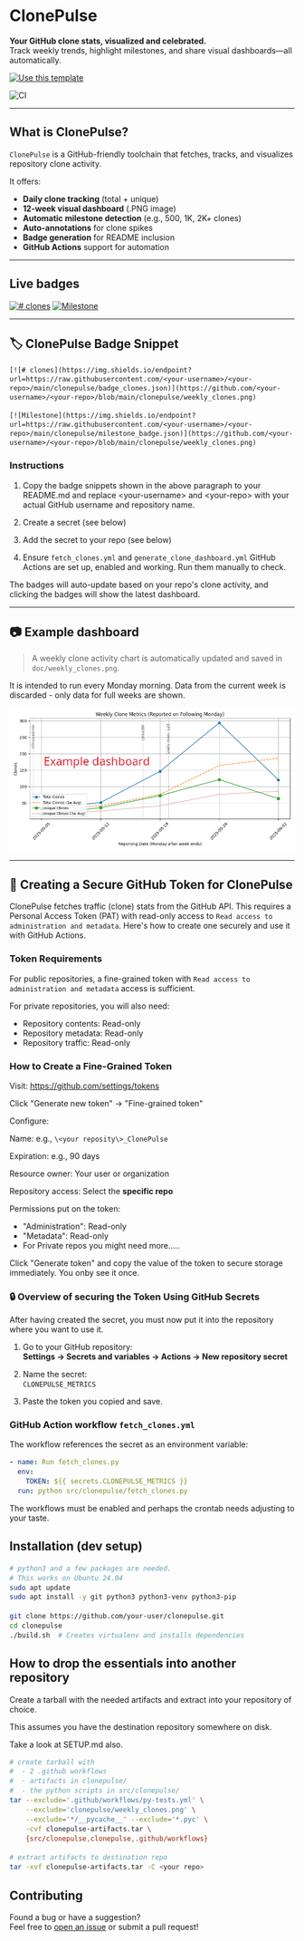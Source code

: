# ClonePulse

**Your GitHub clone stats, visualized and celebrated.**  
Track weekly trends, highlight milestones, and share visual dashboards—all automatically.

[![Use this template](https://img.shields.io/badge/-Use%20this%20template-2ea44f?style=for-the-badge&logo=github)](https://github.com/per2jensen/clonepulse/generate)

![CI](https://github.com/per2jensen/clonepulse/actions/workflows/py-tests.yml/badge.svg)

---

## What is ClonePulse?

`ClonePulse` is a GitHub-friendly toolchain that fetches, tracks, and visualizes repository clone activity.

It offers:

- **Daily clone tracking** (total + unique)
- **12-week visual dashboard** (.PNG image)
- **Automatic milestone detection** (e.g., 500, 1K, 2K+ clones)
- **Auto-annotations** for clone spikes
- **Badge generation** for README inclusion
- **GitHub Actions** support for automation

---

## Live badges

[![# clones](https://img.shields.io/endpoint?url=https://raw.githubusercontent.com/per2jensen/clonepulse/main/clonepulse/badge_clones.json)](https://github.com/per2jensen/clonepulse/blob/main/clonepulse/weekly_clones.png)
[![Milestone](https://img.shields.io/endpoint?url=https://raw.githubusercontent.com/per2jensen/clonepulse/main/clonepulse/milestone_badge.json)](https://github.com/per2jensen/clonepulse/blob/main/clonepulse/weekly_clones.png)

---

## 🏷️ ClonePulse Badge Snippet

```text
[![# clones](https://img.shields.io/endpoint?url=https://raw.githubusercontent.com/<your-username>/<your-repo>/main/clonepulse/badge_clones.json)](https://github.com/<your-username>/<your-repo>/blob/main/clonepulse/weekly_clones.png)

[![Milestone](https://img.shields.io/endpoint?url=https://raw.githubusercontent.com/<your-username>/<your-repo>/main/clonepulse/milestone_badge.json)](https://github.com/<your-username>/<your-repo>/blob/main/clonepulse/weekly_clones.png)
```

### Instructions

1. Copy the badge snippets shown in the above paragraph to your README.md and replace \<your-username\> and \<your-repo\> with your actual GitHub username and repository name.

2. Create a secret (see below)

3. Add the secret to your repo (see below)

4. Ensure `fetch_clones.yml` and `generate_clone_dashboard.yml` GitHub Actions are set up, enabled and working. Run them manually to check.

The badges will auto-update based on your repo's clone activity, and clicking the badges will show the latest dashboard.

---

## 📷 Example dashboard

> A weekly clone activity chart is automatically updated and saved in `doc/weekly_clones.png`.

It is intended to run every Monday morning. Data from the current week is discarded - only data for full weeks are shown.

![Clone Dashboard Example](example/weekly_clones.png)

---

## 🔐 Creating a Secure GitHub Token for ClonePulse

ClonePulse fetches traffic (clone) stats from the GitHub API. This requires a Personal Access Token (PAT) with read-only access to `Read access to administration and metadata`. Here's how to create one securely and use it with GitHub Actions.

### Token Requirements

For public repositories, a fine-grained token with `Read access to administration and metadata` access is sufficient.

For private repositories, you will also need:

- Repository contents: Read-only
- Repository metadata: Read-only
- Repository traffic: Read-only

### How to Create a Fine-Grained Token

Visit: https://github.com/settings/tokens

Click "Generate new token" → "Fine-grained token"

Configure:

Name: e.g., `\<your reposity\>_ClonePulse`

Expiration: e.g., 90 days

Resource owner: Your user or organization

Repository access: Select the **specific repo**

Permissions put on the token:

- "Administration": Read-only
- "Metadata":  Read-only
- For Private repos you might need more.....

Click "Generate token" and copy the value of the token to secure storage immediately. You onby see it once.

### 🔒 Overview of securing the Token Using GitHub Secrets

After having created the secret, you must now put it into the repository where you want to use it.

1. Go to your GitHub repository:  
   **Settings → Secrets and variables → Actions → New repository secret**

2. Name the secret:  
   `CLONEPULSE_METRICS`

3. Paste the token you copied and save.

### GitHub Action workflow `fetch_clones.yml`

The workflow references the secret as an environment variable:

```yaml
- name: Run fetch_clones.py
  env:
    TOKEN: ${{ secrets.CLONEPULSE_METRICS }}
  run: python src/clonepulse/fetch_clones.py
```

The workflows must be enabled and perhaps the crontab needs adjusting to your taste.

## Installation (dev setup)

```bash
# python3 and a few packages are needed.
# This works on Ubuntu 24.04
sudo apt update
sudo apt install -y git python3 python3-venv python3-pip

git clone https://github.com/your-user/clonepulse.git
cd clonepulse
./build.sh  # Creates virtualenv and installs dependencies
```

## How to drop the essentials into another repository

Create a tarball with the needed artifacts and extract into your repository of choice.

This assumes you have the destination repository somewhere on disk.

Take a look at SETUP.md also.

```bash
# create tarball with
#  - 2 .github workflows
#  - artifacts in clonepulse/
#  - the python scripts in src/clonepulse/
tar --exclude='.github/workflows/py-tests.yml' \
    --exclude='clonepulse/weekly_clones.png' \
    --exclude='*/__pycache__' --exclude='*.pyc' \
    -cvf clonepulse-artifacts.tar \
    {src/clonepulse,clonepulse,.github/workflows}

# extract artifacts to destination repo 
tar -xvf clonepulse-artifacts.tar -C <your repo>
```

## Contributing

Found a bug or have a suggestion?  
Feel free to [open an issue](https://github.com/per2jensen/clonepulse/issues) or submit a pull request!

